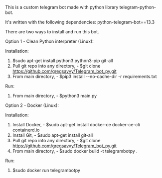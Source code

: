 This is a custom telegram bot made with python library telegram-python-bot.

It's written with the following dependencies:
python-telegram-bot==13.3

There are two ways to install and run this bot.

Option 1 - Clean Python interpreter (Linux):

Installation:
1. $sudo apt-get install python3 python3-pip git-all
2. Pull git repo into any directory, - $git clone https://github.com/gregsavvy/Telegram_bot_py.git
3. From main directory, - $pip3 install --no-cache-dir -r requirements.txt

Run:
1. From main directory, - $python3 main.py

Option 2 - Docker (Linux):

Installation:
1. Install Docker, - $sudo apt-get install docker-ce docker-ce-cli containerd.io
2. Install Git, - $sudo apt-get install git-all
3. Pull git repo into any directory, - $git clone https://github.com/gregsavvy/Telegram_bot_py.git
4. From main directory, - $sudo docker build -t telegrambotpy .

Run:
1. $sudo docker run telegrambotpy
